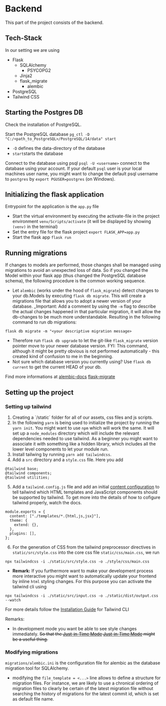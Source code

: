 # Backend

This part of the project consists of the backend.

## Tech-Stack

In our setting we are using

- Flask
  - SQLAlchemy
    - PSYCOPG2
  - Jinja2
  - flask_migrate
    - alembic
- PostgreSQL
- Tailwind CSS

## Starting the Postgres DB

Check the installation of PostgreSQL.

Start the PostgreSQL database `pg_ctl -D "C:/<path_to_PostgreSQL>/PostgreSQL/14/data" start`

- `-D` defines the data-directory of the database
- `start`starts the database

Connect to the database using psql
`psql -U <username>` connect to the database using your account. If your default `psql` user is your local machines user name, you might want to change the default psql username to `postgres` by `export PGUSER=postgres` (on Windows).

## Initializing the flask application

Entrypoint for the application is the `app.py` file

- Start the virtual environment by executing the activate-file in the project environment `venv/Scripts/activate` (it will be displayed by showing `(venv)` in the terminal)
- Set the entry file for the flask project `export FLASK_APP=app.py`
- Start the flask app `flask run`

## Running migrations

If changes to models are performed, those changes shall be managed using migrations to avoid an unexpected loss of data. So if you changed the Model within your flask app (thus changed the PostgreSQL database schema), the following procedure is the common working sequence.

- Let `alembic` (works under the hood of `flask_migrate`) detect changes to your db.Models by executing `flask db migrate`. This will create a migrations file that allows you to adopt a newer version of your database. \_Important: Add a comment by using the `-m` flag to describe the actual changes happened in that particular migration, it will allow the db-changes to be much more understandable. Resulting in the following command to run db migrations:

```
flask db migrate -m "<your descriptive migration message>
```

- Therefore run `flask db upgrade` to let the git-like `flask_migrate` version pointer move to your newer database version. FYI: This command, although it might be pretty obvious is not performed automatically - this created kind of confusion to me in the beginning.
- Not sure which database version you currently using? Use `flask db current` to get the current HEAD of your db.

Find more informations at [alembic-docs](https://alembic.sqlalchemy.org/en/latest/) [flask-migrate](https://flask-migrate.readthedocs.io/en/latest/)

## Setting up the project

### Setting up tailwind

1. Creating a `/static´ folder for all of our assets, css files and js scripts.
2. In the following `yarn` is being used to initialize the project by running the `yarn init`. You might want to use `npm` which will work the same. It will set up a `node_modules` directory which will include the relevant dependencies needed to use tailwind. As a beginner you might want to associate it with something like a hidden library, which includes all the lower level components to let your module run.
3. Install tailwing by running `yarn add tailwindcss`.
4. Add a `src` directory and a `style.css` file. Here you add

```
@tailwind base;
@tailwind components;
@tailwind utilities;
```

5. Add a `tailwind.config.js` file and add an initial [content configuration](https://tailwindcss.com/docs/content-configuration) to tell tailwind which HTML templates and JavaScript components should be supported by tailwind. To get more into the details of how to cofigure tailwind properly, watch the docs.

```
module.exports = {
  content: ["./templates/*.{html,js,jsx}"],
  theme: {
    extend: {},
  },
  plugins: [],
};
```

6. For the generation of CSS from the tailwind preprocessor directives in `static/src/style.css` into the core css file `static/css/main.css`, we run

```
npx tailwindcss -i ./static/src/style.css -o ./style/css/main.css
```

- **Remark:** If you furthermore want to make your development process more interactive you might want to automatically update your frontend by inline `html` styling changes. For this purpose you can activate the tailwind cli using

```
npx tailwindcss -i ./static/src/input.css -o ./static/dist/output.css --watch
```

For more details follow the [Installation Guide](https://tailwindcss.com/docs/installation) for Tailwind CLI

Remarks:

- In development mode you want be able to see style changes immediately. ~~So that the [Just-in-Time Mode](https://v2.tailwindcss.com/docs/just-in-time-mode) [Just-in-Time Mode](https://tailwindcss.com/blog/just-in-time-the-next-generation-of-tailwind-css) might be a useful thing.~~

### Modifying migrations

`migrations/alembic.ini` is the configuration file for alembic as the database migration tool for SQLAlchemy.

- modifying the `file_template = <...>` line allows to define a structure for migration files. For instance, we are likely to use a chronical ordering of migration files to clearly be certain of the latest migration file without searching the history of migrations for the latest commit id, which is set as default file name.
